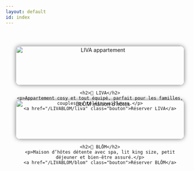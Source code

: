 ```yaml
---
layout: default
id: index
---
```


<style>
  .logements-container {
    display: flex;
    flex-wrap: wrap;
    justify-content: center;
    gap: 40px;
    padding: 40px 20px;
    text-align: center;
  }

  .logement {
    flex: 1 1 300px;
    max-width: 450px;
  }

  .logement img {
    width: 100%;
    border-radius: 12px;
    box-shadow: 0 0 12px rgba(0,0,0,0.5);
    transition: transform 0.3s ease, box-shadow 0.3s ease;
  }

  .logement img:hover {
    transform: scale(1.03);
    box-shadow: 0 0 18px rgba(37, 211, 102, 0.6);
  }

  .logement h2 {
    margin-top: 15px;
    color: #25D366;
  }

  .logement p {
    font-size: 0.95rem;
    color: #ccc;
    margin: 10px 0;
  }

  .logement a.bouton {
    display: inline-block;
    margin-top: 10px;
    background-color: #25D366;
    color: black;
    padding: 10px 20px;
    border-radius: 6px;
    font-weight: bold;
    text-decoration: none;
    transition: background-color 0.3s ease;
  }

  .logement a.bouton:hover {
    background-color: #1da955;
  }

  @media (max-width: 600px) {
    .logement {
      max-width: 100%;
    }
  }
</style>

<section class="logements-container">

  <!-- LIVA -->
  <div class="logement">
    <a href="/LIVABLOM/assets/images/salon1.jpg" data-lightbox="logements" data-title="LIVA - Appartement cosy tout équipé">
      <img src="/LIVABLOM/assets/images/salon1.jpg" alt="LIVA appartement">
    </a>
    <a href="/LIVABLOM/assets/images/chaise.jpg" data-lightbox="liva" data-title="LIVA - Cuisine toute équipée" class="lightbox-hidden"></a>
    <a href="/LIVABLOM/assets/images/the.jpg" data-lightbox="liva" data-title="LIVA - Chambre confortable" class="lightbox-hidden"></a>
    <a href="/LIVABLOM/assets/images/espacerepas.jpg" data-lightbox="liva" data-title="LIVA - Cuisine toute équipée" class="lightbox-hidden"></a>
   
    <h2>🔹 LIVA</h2>
    <p>Appartement cosy et tout équipé, parfait pour les familles, couples ou télétravailleurs.</p>
    <a href="/LIVABLOM/liva" class="bouton">Réserver LIVA</a>
  </div>

  <!-- BLOM -->
  <div class="logement">
    <a href="/LIVABLOM/assets/images/image-jacuzzi.png" data-lightbox="logements" data-title="BLŌM - Maison d’hôtes détente avec spa">
      <img src="/LIVABLOM/assets/images/image-jacuzzi.png" alt="BLŌM maison d’hôtes">
    </a>
    <a href="/LIVABLOM/assets/images/femmemur.jpg" data-lightbox="liva" data-title="LIVA - Cuisine toute équipée" class="lightbox-hidden"></a>
    <a href="/LIVABLOM/assets/images/sceau.jpg" data-lightbox="liva" data-title="LIVA - Chambre confortable" class="lightbox-hidden"></a>
   <a href="/LIVABLOM/assets/images/table.jpg" data-lightbox="liva" data-title="LIVA - Cuisine toute équipée" class="lightbox-hidden"></a>
    
    <h2>🔹 BLŌM</h2>
    <p>Maison d’hôtes détente avec spa, lit king size, petit déjeuner et bien-être assuré.</p>
    <a href="/LIVABLOM/blom" class="bouton">Réserver BLŌM</a>
  </div>

</section>
